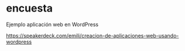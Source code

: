 # encuesta
Ejemplo aplicación web en WordPress

https://speakerdeck.com/emili/creacion-de-aplicaciones-web-usando-wordpress
